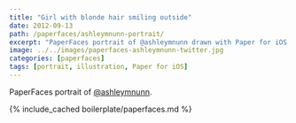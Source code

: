 ```yaml
---
title: "Girl with blonde hair smiling outside"
date: 2012-09-13
path: /paperfaces/ashleymnunn-portrait/
excerpt: "PaperFaces portrait of @ashleymnunn drawn with Paper for iOS on an iPad."
image: ../../images/paperfaces-ashleymnunn-twitter.jpg
categories: [paperfaces]
tags: [portrait, illustration, Paper for iOS]
---
```


PaperFaces portrait of [@ashleymnunn](https://twitter.com/ashleymnunn).

{% include_cached boilerplate/paperfaces.md %}
